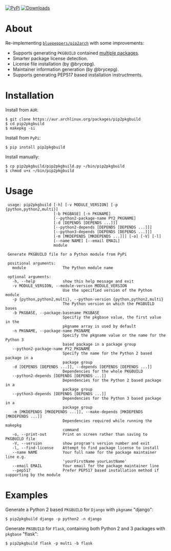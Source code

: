 [![PyPi](https://img.shields.io/pypi/v/pip2pkgbuild.svg)](https://pypi.org/project/pip2pkgbuild/)
[![Downloads](https://static.pepy.tech/badge/pip2pkgbuild)](https://pypi.org/project/pip2pkgbuild/)

# About

Re-implementing [`bluepeppers/pip2arch`](https://github.com/bluepeppers/pip2arch>) with some improvements:  

- Supports generating `PKGBUILD` contained [multiple packages](https://www.archlinux.org/pacman/PKGBUILD.5.html#_package_splitting).
- Smarter package license detection.
- License file installation (by @brycepg).
- Maintainer information generation (by @brycepg).
- Supports generating PEP517 based installation instructments.


# Installation

Install from `AUR`:
```shell
$ git clone https://aur.archlinux.org/packages/pip2pkgbuild
$ cd pip2pkgbuild
$ makepkg -si
```

Install from `PyPi`:
```shell
$ pip install pip2pkgbuild
```

Install manually:
```shell
$ cp pip2pkgbuild/pip2pkgbuild.py ~/bin/pip2pkgbuild
$ chmod u+x ~/bin/pip2pkgbuild
```

# Usage
```
 usage: pip2pkgbuild [-h] [-v MODULE_VERSION] [-p {python,python2,multi}]
                     [-b PKGBASE] [-n PKGNAME]
                     [--python2-package-name PY2_PKGNAME]
                     [-d [DEPENDS [DEPENDS ...]]]
                     [--python2-depends [DEPENDS [DEPENDS ...]]]
                     [--python3-depends [DEPENDS [DEPENDS ...]]]
                     [-m [MKDEPENDS [MKDEPENDS ...]]] [-o] [-V] [-l]
                     [--name NAME] [--email EMAIL]
                     module

 Generate PKGBUILD file for a Python module from PyPi

 positional arguments:
   module                The Python module name

 optional arguments:
   -h, --help            show this help message and exit
   -v MODULE_VERSION, --module-version MODULE_VERSION
                         Use the specified version of the Python module
   -p {python,python2,multi}, --python-version {python,python2,multi}
                         The Python version on which the PKGBUILD bases
   -b PKGBASE, --package-basename PKGBASE
                         Specifiy the pkgbase value, the first value in the
                         pkgname array is used by default
   -n PKGNAME, --package-name PKGNAME
                         Specify the pkgname value or the name for the Python 3
                         based package in a package group
   --python2-package-name PY2_PKGNAME
                         Specify the name for the Python 2 based package in a
                         package group
   -d [DEPENDS [DEPENDS ...]], --depends [DEPENDS [DEPENDS ...]]
                         Dependencies for the whole PKGBUILD
   --python2-depends [DEPENDS [DEPENDS ...]]
                         Dependencies for the Python 2 based package in a
                         package group
   --python3-depends [DEPENDS [DEPENDS ...]]
                         Dependencies for the Python 3 based package in a
                         package group
   -m [MKDEPENDS [MKDEPENDS ...]], --make-depends [MKDEPENDS [MKDEPENDS ...]]
                         Dependencies required while running the makepkg
                         command
   -o, --print-out       Print on screen rather than saving to PKGBUILD file
   -V, --version         show program's version number and exit
   -l, --find-license    Attempt to find package license to install
   --name NAME           Your full name for the package maintainer line e.g.
                         'yourFirstName yourLastName'
   --email EMAIL         Your email for the package maintainer line
   --pep517              Prefer PEP517 based installation method if supporting by the module
```


# Examples

Generate a Python 2 based `PKGBUILD` for `Django` with `pkgname` "django":
```shell
$ pip2pkgbuild django -p python2 -n django
```

Generate `PKGBUILD` for `Flask`, containing both Python 2 and 3 packages with `pkgbase` "flask":
```shell
$ pip2pkgbuild flask -p multi -b flask
```
